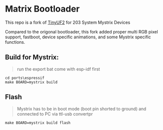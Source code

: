 # Matrix Bootloader

This repo is a fork of [TinyUF2](https://github.com/adafruit/tinyuf2) for 203 System Mystrix Devices

Compared to the origonal bootloader, this fork added proper multi RGB pixel support, fastboot, device specific animations, and some Mystrix specific functions.


## Build for Mystrix:

  > run the export bat come with esp-idf first

    cd ports\espressif
    make BOARD=mystrix build

## Flash
  > Mystrix has to be in boot mode (boot pin shorted to ground) and connected to PC via ttl-usb convertpr


    make BOARD=mystrix build flash

